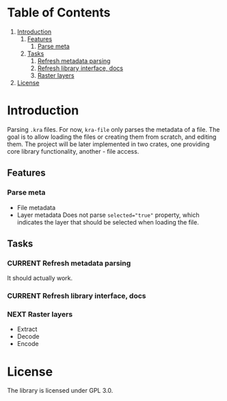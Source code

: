 
# Table of Contents

1.  [Introduction](#orgd41b15d)
    1.  [Features](#org39ae81a)
        1.  [Parse meta](#org28454d1)
    2.  [Tasks](#org37dc4d7)
        1.  [Refresh metadata parsing](#org0936134)
        2.  [Refresh library interface, docs](#org44ddcf9)
        3.  [Raster layers](#org93fd807)
2.  [License](#orge1247a3)


<a id="orgd41b15d"></a>

# Introduction

Parsing `.kra` files.
For now, `kra-file` only parses the metadata of a file.
The goal is to allow loading the files or creating them from scratch, and editing them.
The project will be later implemented in two crates, one providing core library functionality, another - file access.


<a id="org39ae81a"></a>

## Features


<a id="org28454d1"></a>

### Parse meta

-   File metadata
-   Layer metadata
    Does not parse `selected="true"` property, which indicates the layer that should be selected when loading the file.


<a id="org37dc4d7"></a>

## Tasks


<a id="org0936134"></a>

### CURRENT Refresh metadata parsing

It should actually work.


<a id="org44ddcf9"></a>

### CURRENT Refresh library interface, docs


<a id="org93fd807"></a>

### NEXT Raster layers

-   Extract
-   Decode
-   Encode


<a id="orge1247a3"></a>

# License

The library is licensed under GPL 3.0.

